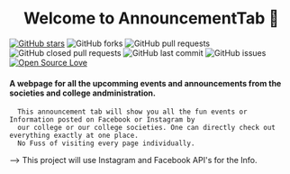 <h1 align="center">Welcome to AnnouncementTab 👋</h1>

[![GitHub stars](https://img.shields.io/github/stars/MMIL/AnnouncementTab?style=social)](https://github.com/login?return_to=%2FMMIL%AnnouncementTab) 
 ![GitHub forks](https://img.shields.io/github/forks/MMIL/AnnouncementTab?style=social) 
 ![GitHub pull requests](https://img.shields.io/github/issues-pr/MMIL/AnnouncementTab)
 ![GitHub closed pull requests](https://img.shields.io/github/issues-pr-closed/MMIL/AnnouncementTab) 
 ![GitHub last commit](https://img.shields.io/github/last-commit/MMIL/AnnouncementTab) 
 ![GitHub issues](https://img.shields.io/github/issues-raw/MMIL/AnnouncementTab)
 [![Open Source Love](https://badges.frapsoft.com/os/v2/open-source.svg?v=103)](https://github.com/MMIL/AnnouncementTab) 

#### A webpage for all the upcomming events and announcements from the societies and college andministration.
      
      This announcement tab will show you all the fun events or Information posted on Facebook or Instagram by 
      our college or our college societies. One can directly check out everything exactly at one place.
      No Fuss of visiting every page individually.
      
  --> This project will use Instagram and Facebook API's for the Info.
